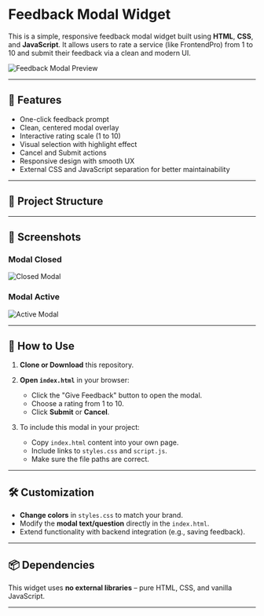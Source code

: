 # Feedback Modal Widget

This is a simple, responsive feedback modal widget built using **HTML**, **CSS**, and **JavaScript**. It allows users to rate a service (like FrontendPro) from 1 to 10 and submit their feedback via a clean and modern UI.

![Feedback Modal Preview](desktop.png)

---

## 🔧 Features

- One-click feedback prompt
- Clean, centered modal overlay
- Interactive rating scale (1 to 10)
- Visual selection with highlight effect
- Cancel and Submit actions
- Responsive design with smooth UX
- External CSS and JavaScript separation for better maintainability

---

## 📂 Project Structure


---

## 📸 Screenshots

### Modal Closed
![Closed Modal](desktop-cover.png)

### Modal Active
![Active Modal](desktop-active.png)

---

## 🚀 How to Use

1. **Clone or Download** this repository.

2. **Open `index.html`** in your browser:
   - Click the "Give Feedback" button to open the modal.
   - Choose a rating from 1 to 10.
   - Click **Submit** or **Cancel**.

3. To include this modal in your project:
   - Copy `index.html` content into your own page.
   - Include links to `styles.css` and `script.js`.
   - Make sure the file paths are correct.

---

## 🛠️ Customization

- **Change colors** in `styles.css` to match your brand.
- Modify the **modal text/question** directly in the `index.html`.
- Extend functionality with backend integration (e.g., saving feedback).

---

## 📦 Dependencies

This widget uses **no external libraries** – pure HTML, CSS, and vanilla JavaScript.

---


